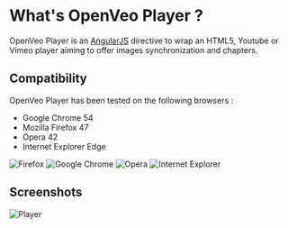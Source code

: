 # What's OpenVeo Player ?

OpenVeo Player is an [AngularJS](https://angularjs.org/) directive to wrap an HTML5, Youtube or Vimeo player aiming to offer images synchronization and chapters.

## Compatibility

OpenVeo Player has been tested on the following browsers :

- Google Chrome 54
- Mozilla Firefox 47
- Opera 42
- Internet Explorer Edge

![Firefox](images/browsers/firefox.gif)
![Google Chrome](images/browsers/chrome.gif)
![Opera](images/browsers/opera.gif)
![Internet Explorer](images/browsers/ie.gif)

## Screenshots

![Player](images/screenshots/player.gif)